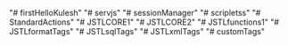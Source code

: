 "# firstHelloKulesh" 
"# servjs" 
"# sessionManager" 
"# scripletss" 
"# StandardActions" 
"# JSTLCORE1" 
"# JSTLCORE2" 
"# JSTLfunctions1" 
"# JSTLformatTags" 
"# JSTLsqlTags" 
"# JSTLxmlTags" 
"# customTags" 
